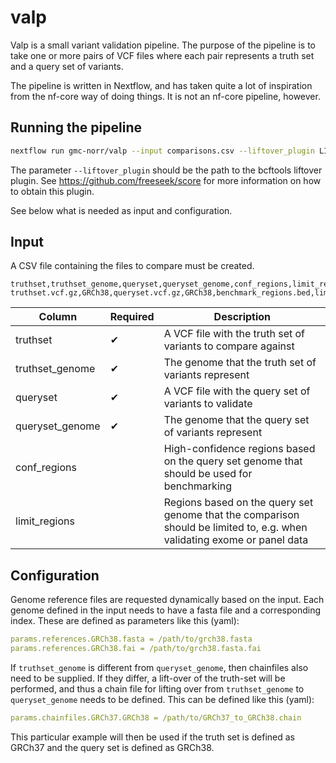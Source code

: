 # valp

Valp is a small variant validation pipeline.
The purpose of the pipeline is to take one or more pairs of VCF files where each pair represents a truth set and a query set of variants.

The pipeline is written in Nextflow, and has taken quite a lot of inspiration from the nf-core way of doing things.
It is not an nf-core pipeline, however.

## Running the pipeline

```bash
nextflow run gmc-norr/valp --input comparisons.csv --liftover_plugin LIFTOVER_PLUGIN_PATH [OPTIONS]
```

The parameter `--liftover_plugin` should be the path to the bcftools liftover plugin.
See <https://github.com/freeseek/score> for more information on how to obtain this plugin.

See below what is needed as input and configuration.

## Input

A CSV file containing the files to compare must be created.

```csv
truthset,truthset_genome,queryset,queryset_genome,conf_regions,limit_regions
truthset.vcf.gz,GRCh38,queryset.vcf.gz,GRCh38,benchmark_regions.bed,limit_regions.bed
```

Column          | Required | Description
----------------|----------|-------------
truthset        | ✔        | A VCF file with the truth set of variants to compare against
truthset_genome | ✔        | The genome that the truth set of variants represent
queryset        | ✔        | A VCF file with the query set of variants to validate
queryset_genome | ✔        | The genome that the query set of variants represent
conf_regions    |          | High-confidence regions based on the query set genome that should be used for benchmarking
limit_regions   |          | Regions based on the query set genome that the comparison should be limited to, e.g. when validating exome or panel data

## Configuration

Genome reference files are requested dynamically based on the input.
Each genome defined in the input needs to have a fasta file and a corresponding index.
These are defined as parameters like this (yaml):

```yaml
params.references.GRCh38.fasta = /path/to/grch38.fasta
params.references.GRCh38.fai = /path/to/grch38.fasta.fai
```

If `truthset_genome` is different from `queryset_genome`, then chainfiles also need to be supplied.
If they differ, a lift-over of the truth-set will be performed, and thus a chain file for lifting over from `truthset_genome` to `queryset_genome` needs to be defined.
This can be defined like this (yaml):

```yaml
params.chainfiles.GRCh37.GRCh38 = /path/to/GRCh37_to_GRCh38.chain
```

This particular example will then be used if the truth set is defined as GRCh37 and the query set is defined as GRCh38.
